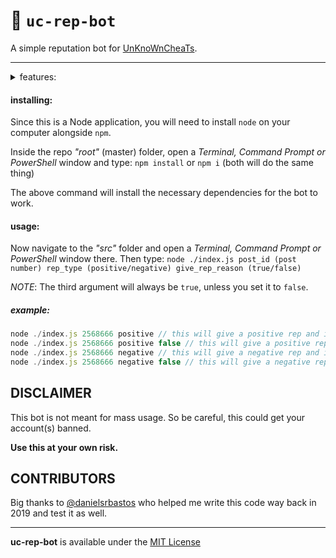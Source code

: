 # :robot: `uc-rep-bot`

A simple reputation bot for [UnKnoWnCheaTs](https://www.unknowncheats.me).

***

<details>
<summary>features:</summary>

-   positive/negative rep
-   give rep without text _(reputation reason)_
-   support for multiple accounts _(check src/config/accounts.json)_
-   random reputation reason according to rep type _(positive/negative)_
-   ability to add new reputation reasons _(messages)_

**todo:**

-   cloudflare checks
-   wrong username/password check
-   being able to select a specific type of rep reason to give _(lets say that you want to give a negative rep to someone but want to use a positive rep reason message)_
-   ~better account picker _(it will rule out accounts that were already used to give rep on the specified post)_~ :heavy_check_mark:
-   discord integration (my plan for this is to eventually transform this into a discord bot)_

:construction: _more to come.._

</details>

<h4>installing:</h4>

Since this is a Node application, you will need to install `node` on your computer alongside `npm`.

Inside the repo _"root"_ (master) folder, open a _Terminal, Command Prompt or PowerShell_ window and type: `npm install` or `npm i` (both will do the same thing)

The above command will install the necessary dependencies for the bot to work.

<h4>usage:</h4>

Now navigate to the _"src"_ folder and open a _Terminal, Command Prompt or PowerShell_ window there. Then type: `node ./index.js post_id (post number) rep_type (positive/negative) give_rep_reason (true/false)`

_NOTE_: The third argument will always be `true`, unless you set it to `false`.

<h5>example:</h5>

```js
node ./index.js 2568666 positive // this will give a positive rep and it will pick a random positive message from message.json file
node ./index.js 2568666 positive false // this will give a positive rep without a reputation reason (message)
node ./index.js 2568666 negative // this will give a negative rep and it will pick a random negative message from message.json file
node ./index.js 2568666 negative false // this will give a negative rep without a reputation reason (message)
```

## DISCLAIMER
This bot is not meant for mass usage. So be careful, this could get your account(s) banned.

**Use this at your own risk.**

## CONTRIBUTORS
Big thanks to [@danielsrbastos](https://github.com/danielsrbastos) who helped me write this code way back in 2019 and test it as well.

***

**uc-rep-bot** is available under the [MIT License](https://github.com/otvv/uc-rep-bot/blob/master/LICENSE)
